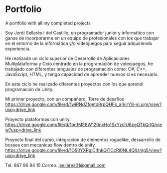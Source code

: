# Portfolio
A portfolio with all my completed projects

Soy Jordi Sellarès i del Castillo, un programador junior y informático con ganas de incorporarme en un equipo de profesionales con los que trabajar en el entorno de la informática y/o videojuegos para seguir adquiriendo experiencia.

He realizado un ciclo superior de Desarrollo de Aplicaciones Multiplataforma y Ocio centrado en la programación de videojuegos, he trabajado con diferentes lenguajes de programación como: C#, C++, JavaScript, HTML, y tengo capacidad de aprender nuevos si es necesario.

En este ciclo he realizado diferentes proyectos con los que aprendi programación de Unity.

Mi primer proyecto, con un compañero, Torre de desafios
https://drive.google.com/file/d/1wiRNdZfgetoRrpQHFs_arkirY8-vLujm/view?usp=drive_link

Proyecto plataformas con unity.
https://drive.google.com/file/d/1bnfME8W120nxHo1SxYzcIU6zgQTkQrlQ/view?usp=drive_link

Proyecto final del curso, integracion de elementos roguelike, dessarrollo de bosses con mecanicas flow dentro de unity
https://drive.google.com/file/d/1O50YXRgjCIfhkQlTCcRi0NL4QlLtnIg5/view?usp=drive_link


Tel. 667 96 94 15
Correo. jsellares01@gmail.com
